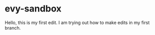 # evy-sandbox 
Hello, this is my first edit. 
I am trying out how to make edits in my first branch. 
